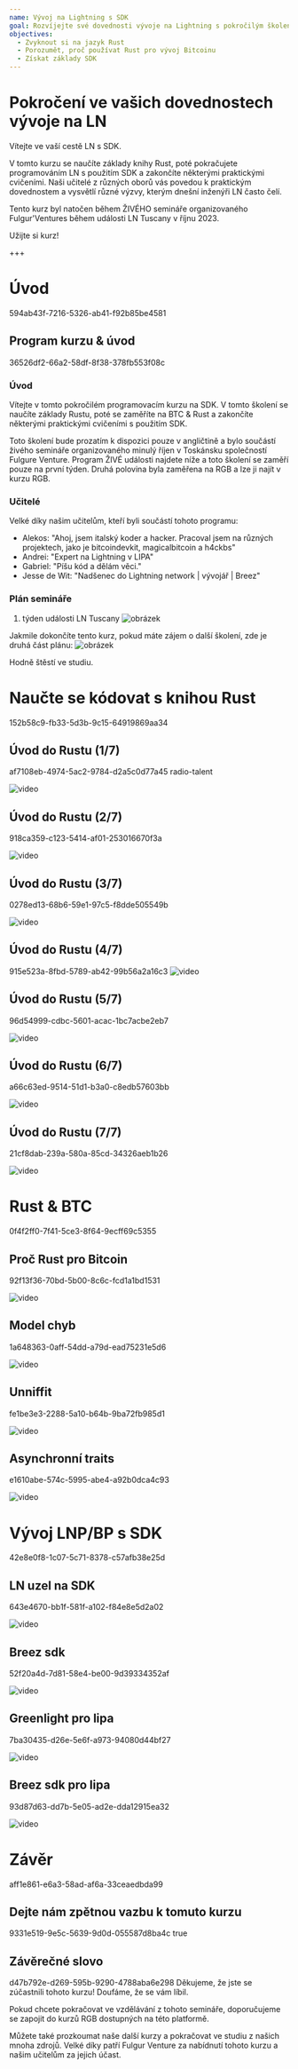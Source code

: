 ```yaml
---
name: Vývoj na Lightning s SDK
goal: Rozvíjejte své dovednosti vývoje na Lightning s pokročilým školením v Rust a SDK.
objectives:
  - Zvyknout si na jazyk Rust
  - Porozumět, proč používat Rust pro vývoj Bitcoinu
  - Získat základy SDK
---
```


# Pokročení ve vašich dovednostech vývoje na LN

Vítejte ve vaší cestě LN s SDK.

V tomto kurzu se naučíte základy knihy Rust, poté pokračujete programováním LN s použitím SDK a zakončíte některými praktickými cvičeními. Naši učitelé z různých oborů vás povedou k praktickým dovednostem a vysvětlí různé výzvy, kterým dnešní inženýři LN často čelí.

Tento kurz byl natočen během ŽIVÉHO semináře organizovaného Fulgur'Ventures během události LN Tuscany v říjnu 2023.

Užijte si kurz!

+++

# Úvod
<partId>594ab43f-7216-5326-ab41-f92b85be4581</partId>

## Program kurzu & úvod
<chapterId>36526df2-66a2-58df-8f38-378fb553f08c</chapterId>

### Úvod

Vítejte v tomto pokročilém programovacím kurzu na SDK. V tomto školení se naučíte základy Rustu, poté se zaměříte na BTC & Rust a zakončíte některými praktickými cvičeními s použitím SDK.

Toto školení bude prozatím k dispozici pouze v angličtině a bylo součástí živého semináře organizovaného minulý říjen v Toskánsku společností Fulgure Venture. Program ŽIVÉ události najdete níže a toto školení se zaměří pouze na první týden. Druhá polovina byla zaměřena na RGB a lze ji najít v kurzu RGB.

### Učitelé

Velké díky našim učitelům, kteří byli součástí tohoto programu:

- Alekos: "Ahoj, jsem italský koder a hacker. Pracoval jsem na různých projektech, jako je bitcoindevkit, magicalbitcoin a h4ckbs"
- Andrei: "Expert na Lightning v LIPA"
- Gabriel: "Píšu kód a dělám věci."
- Jesse de Wit: "Nadšenec do Lightning network | vývojář | Breez"

### Plán semináře

1. týden události LN Tuscany
![obrázek](assets/1.webp)

Jakmile dokončíte tento kurz, pokud máte zájem o další školení, zde je druhá část plánu:
![obrázek](assets/2.webp)

Hodně štěstí ve studiu.

# Naučte se kódovat s knihou Rust
<partId>152b58c9-fb33-5d3b-9c15-64919869aa34</partId>

## Úvod do Rustu (1/7)
<chapterId>af7108eb-4974-5ac2-9784-d2a5c0d77a45</chapterId>
<professor>radio-talent</professor>

![video](https://www.youtube.com/watch?v=aZYhDXE_Gas)

## Úvod do Rustu (2/7)
<chapterId>918ca359-c123-5414-af01-253016670f3a</chapterId>

![video](https://youtu.be/Xm8eCv4LQPc)

## Úvod do Rustu (3/7)
<chapterId>0278ed13-68b6-59e1-97c5-f8dde505549b</chapterId>

![video](https://youtu.be/R8NeHvHT0uc)

## Úvod do Rustu (4/7)
<chapterId>915e523a-8fbd-5789-ab42-99b56a2a16c3</chapterId>
![video](https://youtu.be/et8pKvYiO4c)

## Úvod do Rustu (5/7)
<chapterId>96d54999-cdbc-5601-acac-1bc7acbe2eb7</chapterId>

![video](https://youtu.be/PxQkVmxOc40)

## Úvod do Rustu (6/7)
<chapterId>a66c63ed-9514-51d1-b3a0-c8edb57603bb</chapterId>

![video](https://youtu.be/3C6hl9BW-Ho)

## Úvod do Rustu (7/7)
<chapterId>21cf8dab-239a-580a-85cd-34326aeb1b26</chapterId>

![video](https://youtu.be/SBDcb_AauHM)

# Rust & BTC
<partId>0f4f2ff0-7f41-5ce3-8f64-9ecff69c5355</partId>

## Proč Rust pro Bitcoin
<chapterId>92f13f36-70bd-5b00-8c6c-fcd1a1bd1531</chapterId>

![video](https://youtu.be/veLj2w6ulpc)

## Model chyb
<chapterId>1a648363-0aff-54dd-a79d-ead75231e5d6</chapterId>

![video](https://youtu.be/X3VKhLtKTRU)

## Unniffit
<chapterId>fe1be3e3-2288-5a10-b64b-9ba72fb985d1</chapterId>

![video](https://youtu.be/zro9GQpJrH0)

## Asynchronní traits
<chapterId>e1610abe-574c-5995-abe4-a92b0dca4c93</chapterId>

![video](https://youtu.be/cz66eTfk0lw)

# Vývoj LNP/BP s SDK
<partId>42e8e0f8-1c07-5c71-8378-c57afb38e25d</partId>

## LN uzel na SDK
<chapterId>643e4670-bb1f-581f-a102-f84e8e5d2a02</chapterId>

![video](https://youtu.be/aEzpxuhLdeo)

## Breez sdk
<chapterId>52f20a4d-7d81-58e4-be00-9d39334352af</chapterId>

![video](https://youtu.be/M3ad9BE6ovo)

## Greenlight pro lipa
<chapterId>7ba30435-d26e-5e6f-a973-94080d44bf27</chapterId>

![video](https://youtu.be/gKiIPF4apeE)

## Breez sdk pro lipa
<chapterId>93d87d63-dd7b-5e05-ad2e-dda12915ea32</chapterId>

![video](https://youtu.be/6VaIVvBKjLY)

# Závěr
<partId>aff1e861-e6a3-58ad-af6a-33ceaedbda99</partId>



## Dejte nám zpětnou vazbu k tomuto kurzu
<chapterId>9331e519-9e5c-5639-9d0d-055587d8ba4c</chapterId>
<isCourseReview>true</isCourseReview>

## Závěrečné slovo
<chapterId>d47b792e-d269-595b-9290-4788aba6e298</chapterId>
Děkujeme, že jste se zúčastnili tohoto kurzu! Doufáme, že se vám líbil.

Pokud chcete pokračovat ve vzdělávání z tohoto semináře, doporučujeme se zapojit do kurzů RGB dostupných na této platformě.

Můžete také prozkoumat naše další kurzy a pokračovat ve studiu z našich mnoha zdrojů.
Velké díky patří Fulgur Venture za nabídnutí tohoto kurzu a našim učitelům za jejich účast.
